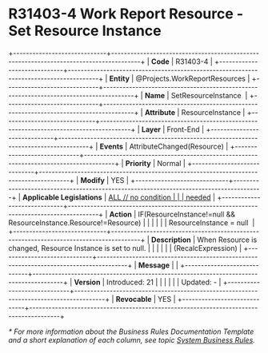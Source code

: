 ﻿---
erp.type: front-end-business-rule
erp.entity: Projects.WorkReportResources
---

# R31403-4 Work Report Resource - Set Resource Instance
+-----------------------------+---------------------------------------------------------------------------------------+
| **Code**                    | R31403-4                                                                              |
+-----------------------------+---------------------------------------------------------------------------------------+
| **Entity**                  | @Projects.WorkReportResources                                                                    |
+-----------------------------+---------------------------------------------------------------------------------------+
| **Name**                    | SetResourceInstance                                                                   |
+-----------------------------+---------------------------------------------------------------------------------------+
| **Attribute**               | ResourceInstance                                                                      |
+-----------------------------+---------------------------------------------------------------------------------------+
| **Layer**                   | Front-End                                                                             |
+-----------------------------+---------------------------------------------------------------------------------------+
| **Events**                  | AttributeChanged(Resource)                                                            |
+-----------------------------+---------------------------------------------------------------------------------------+
| **Priority**                | Normal                                                                                |
+-----------------------------+---------------------------------------------------------------------------------------+
| **Modify**                  | YES                                                                                   |
+-----------------------------+---------------------------------------------------------------------------------------+
| **Applicable Legislations** | [ALL // no condition                                                                  |
|                             | needed](https://confluence.erp.net/display/techdoc/Country+Specific+Functionality)    |
+-----------------------------+---------------------------------------------------------------------------------------+
| **Action**                  | IF(ResourceInstance!=null && ResourceInstance.Resource!=Resource)                     |
|                             |                                                                                       |
|                             | ResourceInstance = null                                                               |
+-----------------------------+---------------------------------------------------------------------------------------+
| **Description**             | When Resource is changed, Resource Instance is set to null.                           |
|                             |                                                                                       |
|                             | (RecalcExpression)                                                                    |
+-----------------------------+---------------------------------------------------------------------------------------+
| **Message**                 |                                                                                       |
+-----------------------------+---------------------------------------------------------------------------------------+
| **Version**                 | Introduced: 21                                                                        |
|                             |                                                                                       |
|                             | Updated: -                                                                            |
+-----------------------------+---------------------------------------------------------------------------------------+
| **Revocable**               | YES                                                                                   |
+-----------------------------+---------------------------------------------------------------------------------------+

*\* For more information about the Business Rules Documentation Template and a short explanation of each column, see
topic [System Business Rules](../templates/template-description-system-business-rules.md).*

  

  
